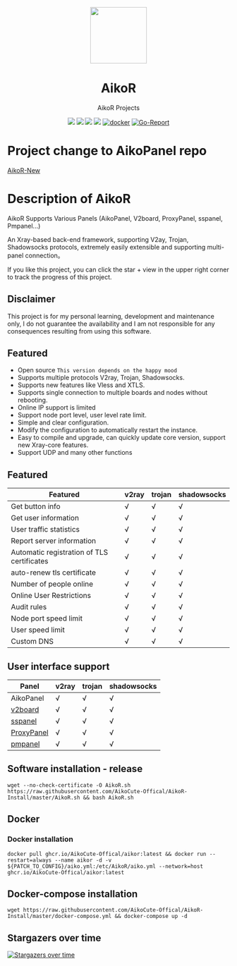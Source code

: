 <p align="center"><img src="https://avatars.githubusercontent.com/u/91626055?v=4" width="128" /></p>

<div align="center">

# AikoR
AikoR Projects

[![](https://img.shields.io/badge/Telegram-group-green?style=flat-square)](https://t.me/AikoXrayR)
[![](https://img.shields.io/badge/Telegram-channel-blue?style=flat-square)](https://t.me/AikoCute_Support)
[![](https://img.shields.io/github/downloads/AikoCute-Offical/AikoR/total.svg?style=flat-square)](https://github.com/AikoCute-Offical/AikoR/releases)
[![](https://img.shields.io/github/v/release/AikoCute-Offical/AikoR?style=flat-square)](https://github.com/AikoCute-Offical/AikoR/releases)
[![docker](https://img.shields.io/docker/v/aikocute/aikor?label=Docker%20image&sort=semver)](https://hub.docker.com/r/aikocute/aikor)
[![Go-Report](https://goreportcard.com/badge/github.com/AikoCute-Offical/AikoR?style=flat-square)](https://goreportcard.com/report/github.com/AikoCute-Offical/AikoR)
</div>

# Project change to AikoPanel repo 

[AikoR-New](https://github.com/AikoPanel/Aiko-Server)


# Description of AikoR
AikoR Supports Various Panels (AikoPanel, V2board, ProxyPanel, sspanel, Pmpanel...)

An Xray-based back-end framework, supporting V2ay, Trojan, Shadowsocks protocols, extremely easily extensible and supporting multi-panel connection。

If you like this project, you can click the star + view in the upper right corner to track the progress of this project.

## Disclaimer

This project is for my personal learning, development and maintenance only, I do not guarantee the availability and I am not responsible for any consequences resulting from using this software.

## Featured
* Open source `This version depends on the happy mood`
* Supports multiple protocols V2ray, Trojan, Shadowsocks.
* Supports new features like Vless and XTLS.
* Supports single connection to multiple boards and nodes without rebooting.
* Online IP support is limited
* Support node port level, user level rate limit.
* Simple and clear configuration.
* Modify the configuration to automatically restart the instance.
* Easy to compile and upgrade, can quickly update core version, support new Xray-core features.
* Support UDP and many other functions

## Featured

| Featured                                       | v2ray | trojan | shadowsocks |
| -------------------------------------------    | ----- | ------ | ----------- |
| Get button info                                | √     | √      | √           |
| Get user information                           | √     | √      | √           |
| User traffic statistics                        | √     | √      | √           |
| Report server information                      | √     | √      | √           |
| Automatic registration of TLS certificates     | √     | √      | √           |
| auto-renew tls certificate                     | √     | √      | √           |
| Number of people online                        | √     | √      | √           |
| Online User Restrictions                       | √     | √      | √           |
| Audit rules                                    | √     | √      | √           |
| Node port speed limit                          | √     | √      | √           |
| User speed limit                               | √     | √      | √           |
| Custom DNS                                     | √     | √      | √           |
## User interface support

| Panel                                                  | v2ray | trojan | shadowsocks                                 |
| ------------------------------------------------------ | ----- | ------ | ------------------------------------------- |
|  AikoPanel                                             | √     | √      | √                                           |
| [v2board](https://github.com/v2board/v2board)          | √     | √      | √                                           |
| [sspanel](https://github.com/Anankke/SSPanel-Uim)      | √     | √      | √                                           |
| [ProxyPanel](https://github.com/ProxyPanel/ProxyPanel) | √     | √      | √                                           |
| [pmpanel](https://github.com/Project-PMPanel/PMPanel)  | √     | √      | √                                           |

## Software installation - release
```
wget --no-check-certificate -O AikoR.sh https://raw.githubusercontent.com/AikoCute-Offical/AikoR-Install/master/AikoR.sh && bash AikoR.sh
```

## Docker

### Docker installation
```
docker pull ghcr.io/AikoCute-Offical/aikor:latest && docker run --restart=always --name aikor -d -v ${PATCH_TO_CONFIG}/aiko.yml:/etc/AikoR/aiko.yml --network=host ghcr.io/AikoCute-Offical/aikor:latest
```

## Docker-compose installation
```
wget https://raw.githubusercontent.com/AikoCute-Offical/AikoR-Install/master/docker-compose.yml && docker-compose up -d
```

## Stargazers over time

[![Stargazers over time](https://starchart.cc/AikoCute-Offical/AikoR.svg)](https://starchart.cc/AikoCute-Offical/AikoR)
